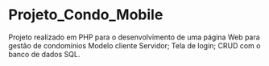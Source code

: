 # Projeto_Condo_Mobile

Projeto realizado em PHP para o desenvolvimento de uma página Web para gestão de condomínios
Modelo cliente Servidor;
Tela de login;
CRUD com o banco de dados SQL.
